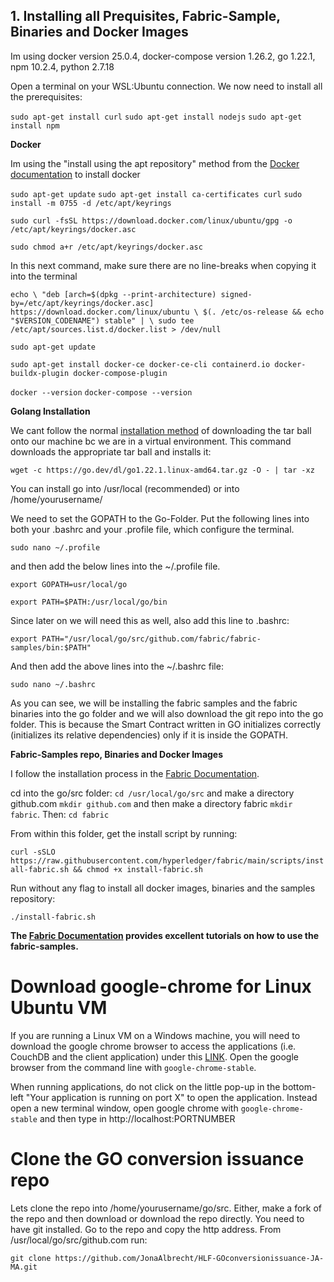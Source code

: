 ## 1. Installing all Prequisites, Fabric-Sample, Binaries and Docker Images

Im using docker version 25.0.4, docker-compose version 1.26.2, go 1.22.1, npm 10.2.4, python 2.7.18

Open a terminal on your WSL:Ubuntu connection. We now need to install all the prerequisites:

`sudo apt-get install curl`
`sudo apt-get install nodejs`
`sudo apt-get install npm`

**Docker**

Im using the "install using the apt repository" method from the [Docker documentation](https://docs.docker.com/engine/install/ubuntu/) to install docker

`sudo apt-get update`
`sudo apt-get install ca-certificates curl`
`sudo install -m 0755 -d /etc/apt/keyrings`

`sudo curl -fsSL https://download.docker.com/linux/ubuntu/gpg -o /etc/apt/keyrings/docker.asc`

`sudo chmod a+r /etc/apt/keyrings/docker.asc`

In this next command, make sure there are no line-breaks when copying it into the terminal

`echo \
  "deb [arch=$(dpkg --print-architecture) signed-by=/etc/apt/keyrings/docker.asc] https://download.docker.com/linux/ubuntu \
  $(. /etc/os-release && echo "$VERSION_CODENAME") stable" | \
  sudo tee /etc/apt/sources.list.d/docker.list > /dev/null`

`sudo apt-get update`

`sudo apt-get install docker-ce docker-ce-cli containerd.io docker-buildx-plugin docker-compose-plugin`

`docker --version`
`docker-compose --version`

**Golang Installation**

We cant follow the normal [installation method](https://go.dev/doc/install) of downloading the tar ball onto our machine bc we are in a virtual environment. This command downloads the appropriate tar ball and installs it:

`wget -c https://go.dev/dl/go1.22.1.linux-amd64.tar.gz -O - | tar -xz`

You can install go into /usr/local (recommended) or into /home/yourusername/

We need to set the GOPATH to the Go-Folder. Put the following lines into both your .bashrc and your .profile file, which configure the terminal.

`sudo nano ~/.profile`

and then add the below lines into the ~/.profile file.

`export GOPATH=usr/local/go`

`export PATH=$PATH:/usr/local/go/bin`

Since later on we will need this as well, also add this line to .bashrc:

`export PATH="/usr/local/go/src/github.com/fabric/fabric-samples/bin:$PATH"`

And then add the above lines into the ~/.bashrc file:

`sudo nano ~/.bashrc`

As you can see, we will be installing the fabric samples and the fabric binaries into the go folder and we will also download the git repo into the go folder. This is because the Smart Contract written in GO initializes correctly (initializes its relative dependencies) only if it is inside the GOPATH.

**Fabric-Samples repo, Binaries and Docker Images**

I follow the installation process in the [Fabric Documentation](https://hyperledger-fabric.readthedocs.io/en/latest/install.html).

cd into the go/src folder: `cd /usr/local/go/src` and make a directory github.com `mkdir github.com` and then make a directory fabric `mkdir fabric`. Then: `cd fabric`

From within this folder, get the install script by running:

`curl -sSLO https://raw.githubusercontent.com/hyperledger/fabric/main/scripts/install-fabric.sh && chmod +x install-fabric.sh`

Run without any flag to install all docker images, binaries and the samples repository:

`./install-fabric.sh`

**The [Fabric Documentation](https://hyperledger-fabric.readthedocs.io/en/latest/index.html) provides excellent tutorials on how to use the fabric-samples.**

# Download google-chrome for Linux Ubuntu VM

If you are running a Linux VM on a Windows machine, you will need to download the google chrome browser to access the applications (i.e. CouchDB and the client application) under this [LINK](https://linuxize.com/post/how-to-install-google-chrome-web-browser-on-ubuntu-20-04/). Open the google browser from the command line with `google-chrome-stable`.

When running applications, do not click on the little pop-up in the bottom-left "Your application is running on port X" to open the application. Instead open a new terminal window, open google chrome with `google-chrome-stable` and then type in http://localhost:PORTNUMBER

# Clone the GO conversion issuance repo

Lets clone the repo into /home/yourusername/go/src. Either, make a fork of the repo and then download or download the repo directly. You need to have git installed. Go to the repo and copy the http address. From /usr/local/go/src/github.com run:

`git clone https://github.com/JonaAlbrecht/HLF-GOconversionissuance-JA-MA.git`
